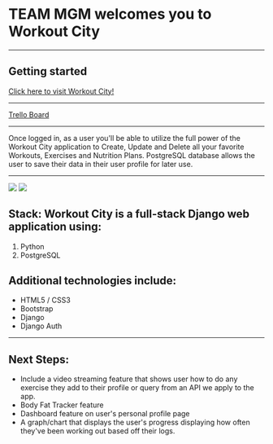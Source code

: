 # TEAM MGM welcomes you to Workout City

***

## Getting started

[Click here to visit Workout City!](https://workoutcity.herokuapp.com/)

***

[Trello Board](https://trello.com/b/ORis8N6x/workout-city)

***

Once logged in, as a user you'll be able to utilize the full power of the Workout City application to Create, Update and Delete all your favorite Workouts, Exercises and Nutrition Plans. PostgreSQL database allows the user to save their data in their user profile for later use.

***

![](images/.png)
![](images/.png)

## Stack: Workout City is a full-stack Django web application using:

1. Python
2. PostgreSQL

## Additional technologies include:

* HTML5 / CSS3
* Bootstrap
* Django
* Django Auth

***

## Next Steps:

* Include a video streaming feature that shows user how to do any exercise they add to their profile or query from an API we apply to the app.
* Body Fat Tracker feature
* Dashboard feature on user's personal profile page
* A graph/chart that displays the user's progress displaying how often they've been working out based off their logs.